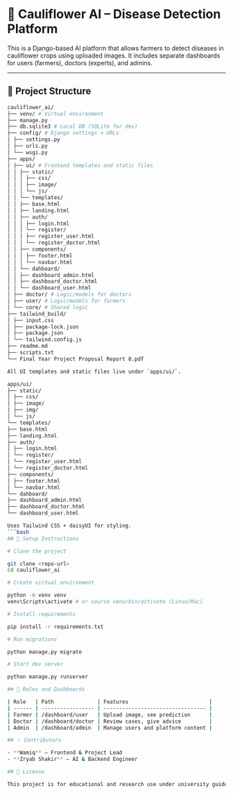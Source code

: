 # 🌿 Cauliflower AI – Disease Detection Platform

This is a Django-based AI platform that allows farmers to detect diseases in cauliflower crops using uploaded images. It includes separate dashboards for users (farmers), doctors (experts), and admins.

---

## 🚀 Project Structure

````bash
cauliflower_ai/
├── venv/ # Virtual environment
├── manage.py
├── db.sqlite3 # Local DB (SQLite for dev)
├── config/ # Django settings + URLs
│ ├── settings.py
│ ├── urls.py
│ └── wsgi.py
├── apps/
│ ├── ui/ # Frontend templates and static files
│ │ ├── static/
│ │ │ ├── css/
│ │ │ ├── image/
│ │ │ └── js/
│ │ └── templates/
│ │ ├── base.html
│ │ ├── landing.html
│ │ ├── auth/
│ │ │ ├── login.html
│ │ │ └── register/
│ │ │ ├── register_user.html
│ │ │ └── register_doctor.html
│ │ ├── components/
│ │ │ ├── footer.html
│ │ │ └── navbar.html
│ │ └── dahboard/
│ │ ├── dashboard_admin.html
│ │ ├── dashboard_doctor.html
│ │ └── dashboard_user.html
│ ├── doctor/ # Logic/models for doctors
│ ├── user/ # Logic/models for farmers
│ └── core/ # Shared logic
├── tailwind_build/
│ ├── input.css
│ ├── package-lock.json
│ ├── package.json
│ └── tailwind.config.js
├── readme.md
├── scripts.txt
└── Final Year Project Proposal Report 8.pdf

All UI templates and static files live under `apps/ui/`.

apps/ui/
├── static/
│ ├── css/
│ ├── image/
│ ├── img/
│ └── js/
└── templates/
├── base.html
├── landing.html
├── auth/
│ ├── login.html
│ └── register/
│ └── register_user.html
│ └── register_doctor.html
├── components/
│ ├── footer.html
│ └── navbar.html
└── dahboard/
├── dashboard_admin.html
├── dashboard_doctor.html
└── dashboard_user.html

Uses Tailwind CSS + daisyUI for styling.
```bash
## 🔧 Setup Instructions

# Clone the project

git clone <repo-url>
cd cauliflower_ai

# Create virtual environment

python -m venv venv
venv\Scripts\activate # or source venv/bin/activate (Linux/Mac)

# Install requirements

pip install -r requirements.txt

# Run migrations

python manage.py migrate

# Start dev server

python manage.py runserver

## 🧠 Roles and Dashboards

| Role   | Path              | Features                          |
| ------ | ----------------- | --------------------------------- |
| Farmer | /dashboard/user   | Upload image, see prediction      |
| Doctor | /dashboard/doctor | Review cases, give advice         |
| Admin  | /dashboard/admin  | Manage users and platform content |

## ✨ Contributors

- **Wamiq** – Frontend & Project Lead
- **Zryab Shakir** – AI & Backend Engineer

## 📄 License

This project is for educational and research use under university guidelines.
````
